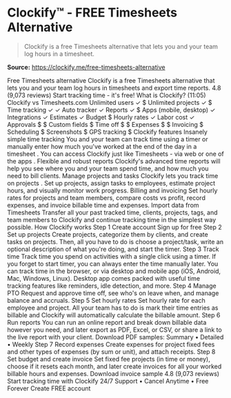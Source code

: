 # Clockify™ - FREE Timesheets Alternative

> Clockify is a free Timesheets alternative that lets you and your team log hours in a timesheet.

**Source:** https://clockify.me/free-timesheets-alternative

Free Timesheets alternative
Clockify is a free Timesheets alternative that lets you and your team log hours in timesheets and export time reports.
4.8 (9,073 reviews)
Start tracking time - it's free!
What is Clockify? (11:05)
Clockify vs Timesheets.com
Unlimited users
✓
$
Unlimited projects
✓
$
Time tracking
✓
✓
Auto tracker
✓
Reports
✓
$
Apps (mobile, desktop)
✓
Integrations
✓
Estimates
✓
Budget
$
Hourly rates
✓
Labor cost
✓
Approvals
$
$
Custom fields
$
Time off
$
$
Expenses
$
$
Invoicing
$
Scheduling
$
Screenshots
$
GPS tracking
$
Clockify features
Insanely simple time tracking
You and your team can track time using a timer or manually enter how much you've worked at the end of the day in a
timesheet
. You can access Clockify just like Timesheets - via web or one of the
apps
.
Flexible and robust reports
Clockify's advanced
time reports
will help you see where you and your team spend time, and how much you need to bill clients.
Manage projects and tasks
Clockify lets you
track time on projects
. Set up projects, assign tasks to employees, estimate project hours, and visually monitor work progress.
Billing and invoicing
Set hourly rates for projects and team members, compare costs vs profit, record expenses, and invoice billable time and expenses.
Import data from Timesheets
Transfer all your past tracked time, clients, projects, tags, and team members to Clockify and continue tracking time in the simplest way possible.
How Clockify works
Step 1
Create account
Sign up for free
Step 2
Set up projects
Create projects, categorize them by clients, and create tasks on projects. Then, all you have to do is choose a project/task, write an optional description of what you're doing, and start the timer.
Step 3
Track time
Track time you spend on activities with a single click using a timer. If you forget to start timer, you can always enter the time manually later.
You can track time in the browser, or via
desktop and mobile app
(iOS, Android, Mac, Windows, Linux). Desktop app comes packed with useful time tracking features like reminders, idle detection, and more.
Step 4
Manage PTO
Request and approve time off, see who's on leave when, and manage balance and accruals.
Step 5
Set hourly rates
Set hourly rate for each employee and project. All your team has to do is mark their time entries as billable and Clockify will automatically calculate the billable amount.
Step 6
Run reports
You can run an online report and break down billable data however you need, and later export as PDF, Excel, or CSV, or share a link to the live report with your client.
Download PDF samples:
Summary
•
Detailed
•
Weekly
Step 7
Record expenses
Create expenses for project fixed fees and other types of expenses (by sum or unit), and attach receipts.
Step 8
Set budget and create invoice
Set fixed fee projects (in time or money), choose if it resets each month, and later create invoices for all your worked billable hours and expenses.
Download invoice sample
4.8 (9,073 reviews)
Start tracking time with Clockify
24/7 Support
•
Cancel Anytime
•
Free Forever
Create FREE account
